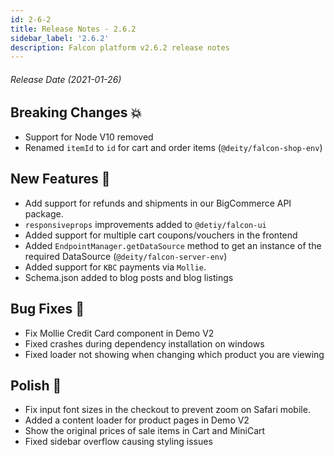 ```yaml
---
id: 2-6-2
title: Release Notes - 2.6.2
sidebar_label: '2.6.2'
description: Falcon platform v2.6.2 release notes
---
```


###### Release Date (2021-01-26)

## Breaking Changes 💥

- Support for Node V10 removed
- Renamed `itemId` to `id` for cart and order items (`@deity/falcon-shop-env`)

## New Features 🚀

- Add support for refunds and shipments in our BigCommerce API package.
- `responsiveprops` improvements added to `@detiy/falcon-ui`
- Added support for multiple cart coupons/vouchers in the frontend
- Added `EndpointManager.getDataSource` method to get an instance of the required DataSource (`@deity/falcon-server-env`)
- Added support for `KBC` payments via `Mollie`.
- Schema.json added to blog posts and blog listings 

## Bug Fixes 🐛

- Fix Mollie Credit Card component in Demo V2
- Fixed crashes during dependency installation on windows
- Fixed loader not showing when changing which product you are viewing

## Polish 💅

- Fix input font sizes in the checkout to prevent zoom on Safari mobile.
- Added a content loader for product pages in Demo V2
- Show the original prices of sale items in Cart and MiniCart
- Fixed sidebar overflow causing styling issues
